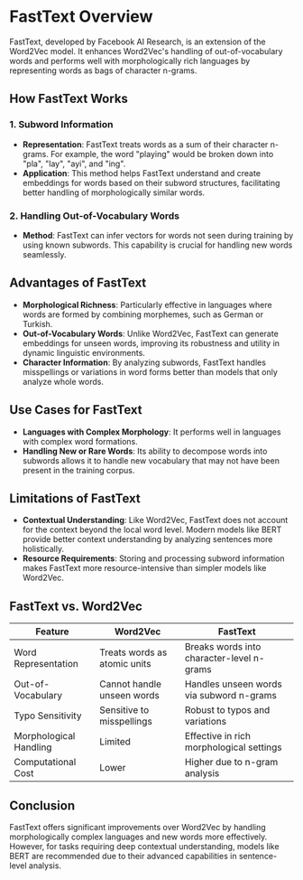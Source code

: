 # FastText Overview

FastText, developed by Facebook AI Research, is an extension of the Word2Vec model. It enhances Word2Vec's handling of out-of-vocabulary words and performs well with morphologically rich languages by representing words as bags of character n-grams.

## How FastText Works

### 1. Subword Information
- **Representation**: FastText treats words as a sum of their character n-grams. For example, the word "playing" would be broken down into "pla", "lay", "ayi", and "ing".
- **Application**: This method helps FastText understand and create embeddings for words based on their subword structures, facilitating better handling of morphologically similar words.

### 2. Handling Out-of-Vocabulary Words
- **Method**: FastText can infer vectors for words not seen during training by using known subwords. This capability is crucial for handling new words seamlessly.

## Advantages of FastText

- **Morphological Richness**: Particularly effective in languages where words are formed by combining morphemes, such as German or Turkish.
- **Out-of-Vocabulary Words**: Unlike Word2Vec, FastText can generate embeddings for unseen words, improving its robustness and utility in dynamic linguistic environments.
- **Character Information**: By analyzing subwords, FastText handles misspellings or variations in word forms better than models that only analyze whole words.

## Use Cases for FastText

- **Languages with Complex Morphology**: It performs well in languages with complex word formations.
- **Handling New or Rare Words**: Its ability to decompose words into subwords allows it to handle new vocabulary that may not have been present in the training corpus.

## Limitations of FastText

- **Contextual Understanding**: Like Word2Vec, FastText does not account for the context beyond the local word level. Modern models like BERT provide better context understanding by analyzing sentences more holistically.
- **Resource Requirements**: Storing and processing subword information makes FastText more resource-intensive than simpler models like Word2Vec.

## FastText vs. Word2Vec

| Feature               | Word2Vec                       | FastText                                  |
|-----------------------|--------------------------------|-------------------------------------------|
| Word Representation   | Treats words as atomic units   | Breaks words into character-level n-grams |
| Out-of-Vocabulary     | Cannot handle unseen words     | Handles unseen words via subword n-grams |
| Typo Sensitivity      | Sensitive to misspellings      | Robust to typos and variations            |
| Morphological Handling| Limited                        | Effective in rich morphological settings  |
| Computational Cost    | Lower                          | Higher due to n-gram analysis             |

## Conclusion

FastText offers significant improvements over Word2Vec by handling morphologically complex languages and new words more effectively. However, for tasks requiring deep contextual understanding, models like BERT are recommended due to their advanced capabilities in sentence-level analysis.
